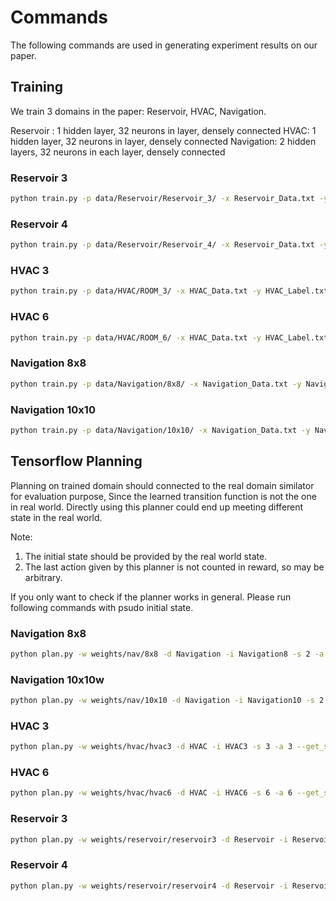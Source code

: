 Commands
===
The following commands are used in generating experiment results on our paper.

## Training
We train 3 domains in the paper: Reservoir, HVAC, Navigation.

Reservoir : 1 hidden layer, 32 neurons in layer, densely connected
HVAC: 1 hidden layer, 32 neurons in layer, densely connected
Navigation: 2 hidden layers, 32 neurons in each layer, densely connected

### Reservoir 3
```bash
python train.py -p data/Reservoir/Reservoir_3/ -x Reservoir_Data.txt -y Reservoir_Label.txt -w weights/reservoir/reservoir3 -s 3 -d Reservoir -l 1
```

### Reservoir 4
```bash
python train.py -p data/Reservoir/Reservoir_4/ -x Reservoir_Data.txt -y Reservoir_Label.txt -w weights/reservoir/reservoir4 -s 4 -d Reservoir -l 1
```

### HVAC 3
```bash
python train.py -p data/HVAC/ROOM_3/ -x HVAC_Data.txt -y HVAC_Label.txt -w weights/hvac/hvac3 -s 3 -d HVAC -l 1

```

### HVAC 6
```bash
python train.py -p data/HVAC/ROOM_6/ -x HVAC_Data.txt -y HVAC_Label.txt -w weights/hvac/hvac6 -s 6 -d HVAC -l 1
```

### Navigation 8x8
```bash
python train.py -p data/Navigation/8x8/ -x Navigation_Data.txt -y Navigation_Label.txt -w weights/nav/8x8 -s 2 -d Navigation -l 2
```

### Navigation 10x10
```bash
python train.py -p data/Navigation/10x10/ -x Navigation_Data.txt -y Navigation_Label.txt -w weights/nav/10x10 -s 2 -d Navigation -l 2
```

## Tensorflow Planning
Planning on trained domain should connected to the real domain similator for evaluation purpose,
Since the learned transition function is not the one in real world. Directly using this planner 
could end up meeting different state in the real world.

Note: 
1. The initial state should be provided by the real world state.
2. The last action given by this planner is not counted in reward, so may be arbitrary. 

If you only want to check if the planner works in general. Please run following commands with psudo initial state.



### Navigation 8x8
```bash
python plan.py -w weights/nav/8x8 -d Navigation -i Navigation8 -s 2 -a 2 --get_state temp/test/nav/8x8/state
```

### Navigation 10x10w
```bash
python plan.py -w weights/nav/10x10 -d Navigation -i Navigation10 -s 2 -a 2 --get_state temp/test/nav/10x10/state
```


### HVAC 3
```bash
python plan.py -w weights/hvac/hvac3 -d HVAC -i HVAC3 -s 3 -a 3 --get_state temp/test/hvac/hvac3/state -l 1
```

### HVAC 6
```bash
python plan.py -w weights/hvac/hvac6 -d HVAC -i HVAC6 -s 6 -a 6 --get_state temp/test/hvac/hvac6/state -l 1
```

### Reservoir 3
```bash
python plan.py -w weights/reservoir/reservoir3 -d Reservoir -i Reservoir3 -s 3 -a 3 --get_state temp/test/reservoir/reservoir3/state -l 1
```

### Reservoir 4
```bash
python plan.py -w weights/reservoir/reservoir4 -d Reservoir -i Reservoir4 -s 4 -a 4 --get_state temp/test/reservoir/reservoir4/state -l 1
```